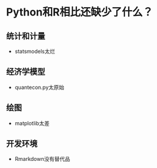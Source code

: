 # Python和R相比还缺少了什么？

## 统计和计量

- statsmodels太烂

## 经济学模型

- quantecon.py太原始

## 绘图

- matplotlib太差


## 开发环境

- Rmarkdown没有替代品